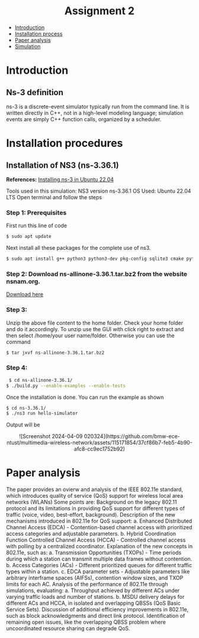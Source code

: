 # <center> Assignment 2 </center>

- [Introduction](#Introduction)
- [Installation process](#Install-process)
- [Paper analysis](#Paper-analysis)
- [Simulation](#Simulation)


# Introduction
## Ns-3 definition
ns-3 is a discrete-event simulator typically run from the command line. It is written directly in C++, not in a high-level modeling language; simulation events are simply C++ function calls, organized by a scheduler.

# Installation procedures
## Installation of NS3 (ns-3.36.1)
**References:** [Installing ns-3 in Ubuntu 22.04](https://www.nsnam.com/2022/06/ns3-installation-in-ubuntu-2204.html)

Tools used in this simulation:
NS3 version ns-3.36.1 
OS Used: Ubuntu 22.04 LTS
Open terminal and follow the steps

### Step 1: Prerequisites

First run this line of code

```bash 
$ sudo apt update
```

Next install all these packages for the complete use of ns3.

```bash 
$ sudo apt install g++ python3 python3-dev pkg-config sqlite3 cmake python3-setuptools git qtbase5-dev qtchooser qt5-qmake qtbase5-dev-tools gir1.2-goocanvas-2.0 python3-gi python3-gi-cairo python3-pygraphviz gir1.2-gtk-3.0 ipython3 openmpi-bin openmpi-common openmpi-doc libopenmpi-dev autoconf cvs bzr unrar gsl-bin libgsl-dev libgslcblas0 wireshark tcpdump sqlite sqlite3 libsqlite3-dev  libxml2 libxml2-dev libc6-dev libc6-dev-i386 libclang-dev llvm-dev automake python3-pip libxml2 libxml2-dev libboost-all-dev
```

### Step 2: Download ns-allinone-3.36.1.tar.bz2 from the website nsnam.org. 
[Download here](https://www.nsnam.org/releases/ns-allinone-3.36.1.tar.bz2)
### Step 3:
Unzip the above file content to the home folder. Check your home folder and do it accordingly. 
To unzip use the GUI with click right to extract and then select /home/your user name/folder. 
Otherwise you can use the command
```bash
$ tar jxvf ns-allinone-3.36.1.tar.bz2
```
### Step 4: 
```bash
 $ cd ns-allinone-3.36.1/ 
$ ./build.py --enable-examples --enable-tests
```

Once the installation is done. You can run the example as shown
```bash
$ cd ns-3.36.1/
$ ./ns3 run hello-simulator
```
Output will be
<p align="center">
![Screenshot 2024-04-09 020324](https://github.com/bmw-ece-ntust/multimedia-wireless-network/assets/115171854/37cf86b7-feb5-4b90-afc8-cc9ec1752b92)
</p>


# Paper analysis

The paper provides an ovierw and analysis of the IEEE 802.11e standard, which introduces quality of service (QoS) support for wireless local area networks (WLANs)
Some points are:
Background on the legacy 802.11 protocol and its limitations in providing QoS support for different types of traffic (voice, video, best-effort, background).
Description of the new mechanisms introduced in 802.11e for QoS support: a. Enhanced Distributed Channel Access (EDCA) - Contention-based channel access with prioritized access categories and adjustable parameters. b. Hybrid Coordination Function Controlled Channel Access (HCCA) - Controlled channel access with polling by a centralized coordinator.
Explanation of the new concepts in 802.11e, such as: a. Transmission Opportunities (TXOPs) - Time periods during which a station can transmit multiple data frames without contention. b. Access Categories (ACs) - Different prioritized queues for different traffic types within a station. c. EDCA parameter sets - Adjustable parameters like arbitrary interframe spaces (AIFSs), contention window sizes, and TXOP limits for each AC.
Analysis of the performance of 802.11e through simulations, evaluating: a. Throughput achieved by different ACs under varying traffic loads and number of stations. b. MSDU delivery delays for different ACs and HCCA, in isolated and overlapping QBSSs (QoS Basic Service Sets).
Discussion of additional efficiency improvements in 802.11e, such as block acknowledgments and direct link protocol.
Identification of remaining open issues, like the overlapping QBSS problem where uncoordinated resource sharing can degrade QoS.
